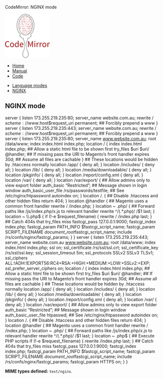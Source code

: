CodeMirror: NGINX mode

[<img src="../../doc/logo.png" id="logo" />](http://codemirror.net)

-   [Home](../../index.html)
-   [Manual](../../doc/manual.html)
-   [Code](https://github.com/marijnh/codemirror)

<!-- -->

-   [Language modes](../index.html)
-   <a href="#" class="active">NGINX</a>

NGINX mode
----------

server { listen 173.255.219.235:80; server\_name website.com.au; rewrite / <span class="math inline">*scheme* : //*www*.</span>host$request\_uri permanent; \#\# Forcibly prepend a www } server { listen 173.255.219.235:443; server\_name website.com.au; rewrite / <span class="math inline">*scheme* : //*www*.</span>host$request\_uri permanent; \#\# Forcibly prepend a www } server { listen 173.255.219.235:80; server\_name www.website.com.au; root /data/www; index index.html index.php; location / { index index.html index.php; \#\# Allow a static html file to be shown first try\_files $uri $uri/ <span class="citation" data-cites="handler">@handler</span>; \#\# If missing pass the URI to Magento’s front handler expires 30d; \#\# Assume all files are cachable } \#\# These locations would be hidden by .htaccess normally location /app/ { deny all; } location /includes/ { deny all; } location /lib/ { deny all; } location /media/downloadable/ { deny all; } location /pkginfo/ { deny all; } location /report/config.xml { deny all; } location /var/ { deny all; } location /var/export/ { \#\# Allow admins only to view export folder auth\_basic “Restricted”; \#\# Message shown in login window auth\_basic\_user\_file /rs/passwords/testfile; \#\# See /etc/nginx/htpassword autoindex on; } location /. { \#\# Disable .htaccess and other hidden files return 404; } location <span class="citation" data-cites="handler">@handler</span> { \#\# Magento uses a common front handler rewrite / /index.php; } location ~ .php/ { \#\# Forward paths like /js/index.php/x.js to relevant handler rewrite ^/(.\*.php)/ /<span class="math inline">$1 last; } location ~ \\\\.php$</span> { if (!-e $request\_filename) { rewrite / /index.php last; } \#\# Catch 404s that try\_files miss fastcgi\_pass 127.0.0.1:9000; fastcgi\_index index.php; fastcgi\_param PATH\_INFO $fastcgi\_script\_name; fastcgi\_param SCRIPT\_FILENAME <span class="math inline">*document*\_*root*</span>fastcgi\_script\_name; include /rs/confs/nginx/fastcgi\_params; } } server { listen 173.255.219.235:443; server\_name website.com.au www.website.com.au; root /data/www; index index.html index.php; ssl on; ssl\_certificate /rs/ssl/ssl.crt; ssl\_certificate\_key /rs/ssl/ssl.key; ssl\_session\_timeout 5m; ssl\_protocols SSLv2 SSLv3 TLSv1; ssl\_ciphers ALL:!ADH:!EXPORT56:RC4+RSA:+HIGH:+MEDIUM:+LOW:+SSLv2:+EXP; ssl\_prefer\_server\_ciphers on; location / { index index.html index.php; \#\# Allow a static html file to be shown first try\_files $uri $uri/ <span class="citation" data-cites="handler">@handler</span>; \#\# If missing pass the URI to Magento’s front handler expires 30d; \#\# Assume all files are cachable } \#\# These locations would be hidden by .htaccess normally location /app/ { deny all; } location /includes/ { deny all; } location /lib/ { deny all; } location /media/downloadable/ { deny all; } location /pkginfo/ { deny all; } location /report/config.xml { deny all; } location /var/ { deny all; } location /var/export/ { \#\# Allow admins only to view export folder auth\_basic “Restricted”; \#\# Message shown in login window auth\_basic\_user\_file htpasswd; \#\# See /etc/nginx/htpassword autoindex on; } location /. { \#\# Disable .htaccess and other hidden files return 404; } location <span class="citation" data-cites="handler">@handler</span> { \#\# Magento uses a common front handler rewrite / /index.php; } location ~ .php/ { \#\# Forward paths like /js/index.php/x.js to relevant handler rewrite ^/(.\*.php)/ /<span class="math inline">$1 last; } location ~ .php$</span> { \#\# Execute PHP scripts if (!-e $request\_filename) { rewrite /index.php last; } \#\# Catch 404s that try\_files miss fastcgi\_pass 127.0.0.1:9000; fastcgi\_index index.php; fastcgi\_param PATH\_INFO $fastcgi\_script\_name; fastcgi\_param SCRIPT\_FILENAME <span class="math inline">*document*\_*root*</span>fastcgi\_script\_name; include /rs/confs/nginx/fastcgi\_params; fastcgi\_param HTTPS on; } }

**MIME types defined:** `text/nginx`.
